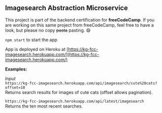## Imagesearch Abstraction Microservice

This project is part of the backend certification for **freeCodeCamp**. If you are working on this same project from freeCodeCamp, feel free to have a look, but please no copy ~~pasta~~ pasting. :smile:

`npm start` to start the app

App is deployed on Heroku at [https://kg-fcc-imagesearch.herokuapp.com/](https://kg-fcc-imagesearch.herokuapp.com/)

**Examples:**

*Input*  
`https://kg-fcc-imagesearch.herokuapp.com/api/imagesearch/cute%20cats?offset=10`    
Returns search results for images of cute cats (offset allows pagination).

`https://kg-fcc-imagesearch.herokuapp.com/api/latest/imagesearch`  
Returns the ten most recent searches.
